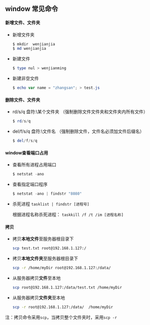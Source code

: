 ## window 常见命令

####  新增文件、文件夹

- 新增文件夹

  ```powershell
  $ mkdir  wenjianjia
  $ md wenjianjia
  ```
  
- 新建文件

  ```powershell
  $ type nul > wenjianming
  ```

- 新建非空文件

  ```powershell
  $ echo var name = "zhangsan"; > test.js
  ```

  

#### 删除文件、文件夹

- rd/s/q 盘符:\某个文件夹 （强制删除文件文件夹和文件夹内所有文件）

  ```powershell
  $ rd/s/q
  ```

- del/f/s/q 盘符:\文件名 （强制删除文件，文件名必须加文件后缀名）

  ```powershell
  $ del/f/s/q
  ```

####  window查看端口占用

- 查看所有进程占用端口

  ```powershell
  $ netstat -ano
  ```

- 查看指定端口程序

  ```powershell
  $ netstat -ano | findstr "8080"
  ```

- 杀死进程 `tasklist | findstr [进程号]`

  根据进程名称杀死进程： `taskkill /f /t /im [进程名称]`

#### 拷贝

- 拷贝**本地文件**至服务器根目录下

  ```bash
  scp test.txt root@192.168.1.127:/
  ```

- 拷贝**本地文件夹**至服务器根目录下

  ```bash
  scp -r /home/myDir root@192.168.1.127:/data/
  ```

- 从服务器拷贝**文件**至本地

  ```bash
  scp root@192.168.1.127:/data/test.txt /home/myDir
  ```

- 从服务器拷贝**文件夹**至本地

  ```bash
  scp -r root@192.168.1.127:/data/  /home/myDir
  ```

注：拷贝命令采用`scp`，当拷贝整个文件夹时，采用`scp -r`